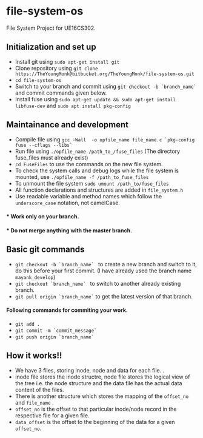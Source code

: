 # file-system-os

File System Project for UE16CS302.

## Initialization and set up

* Install git using `sudo apt-get install git`
* Clone repository using `git clone https://TheYoungMonk@bitbucket.org/TheYoungMonk/file-system-os.git`
* `cd file-system-os`
* Switch to your branch and commit using ``git checkout -b `branch_name` `` and commit commands given below.
* Install fuse using `sudo apt-get update && sudo apt-get install libfuse-dev` and `sudo apt install pkg-config`

## Maintainance and development

* Compile file using ``gcc -Wall  -o opfile_name file_name.c `pkg-config fuse --cflags --libs` ``
* Run file using `./opfile_name /path_to_/fuse_files` (The directory fuse_files must already exist)
* `cd FuseFiles` to use the commands on the new file system.
* To check the system calls and debug logs while the file system is mounted, use `./opfile_name -f /path_to_fuse_files`
* To unmount the file system `sudo umount /path_to/fuse_files	`
* All function declarations and structures are added in `file_system.h`
* Use readable variable and method names which follow the `underscore_case` notation, not camelCase.

#### * Work only on your branch.
#### * Do not merge anything with the master branch.

## Basic git commands

* ``git checkout -b `branch_name` `` to create a new branch and switch to it, do this before your first commit. (I have already used the branch name `mayank_develop`)
* ``git checkout `branch_name` `` to switch to another already existing branch.
* `` git pull origin `branch_name` `` to get the latest version of that branch.

#### Following commands for commiting your work.

* `git add .`
* ``git commit -m `commit_message` ``
* `` git push origin `branch_name` ``

## How it works!!
* We have 3 files, storing inode, node and data for each file. .
* inode file stores the inode structre, node file stores the logical view of the tree i.e. the node structure and the data file has the actual data content of the files.
* There is another structure which stores the mapping of the `offset_no` and `file_name` .
* `offset_no` is the offset to that particular inode/node record in the respective file for a given file.
* `data_offset` is the offset to the beginning of the data for a given `offset_no`.